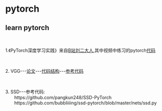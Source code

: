 # pytorch
<h2>learn pytorch</h2></br> 
<p>1.《PyTorch深度学习实践》来自<a href='https://www.bilibili.com/video/BV1Y7411d7Ys/?p=9&t=2590'>B站刘二大人</a>,其中视频中练习的pytorch<a href="https://github.com/zhangyu13141/pytorch/tree/master/pytorch%E8%AF%BE%E7%A8%8B----  %E3%80%8APyTorch%E6%B7%B1%E5%BA%A6%E5%AD%A6%E4%B9%A0%E5%AE%9E%E8%B7%B5%E3%80%8B">代码</a></p></br>
<p>2. VGG---<a href='https://arxiv.org/abs/1409.1556'>论文</a>---<a href='https://github.com/zhangyu13141/pytorch--learning/tree/master/vgg'>代码结构</a>---<a href='https://github.com/weiaicunzai/pytorch-cifar100'>参考代码</a></p></br>
<p>3. SSD---参考代码:
        	<br>&ensp;&ensp;&ensp;&ensp;https://github.com/pangkun248/SSD-PyTorch 
        	<br>&ensp;&ensp;&ensp;&ensp;https://github.com/bubbliiiing/ssd-pytorch/blob/master/nets/ssd.py
</p></br>



